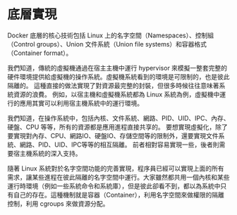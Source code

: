 # 底層實現

Docker 底層的核心技術包括 Linux 上的名字空間（Namespaces）、控制組（Control groups）、Union 文件系統（Union file systems）和容器格式（Container format）。

我們知道，傳統的虛擬機通過在宿主主機中運行 hypervisor 來模擬一整套完整的硬件環境提供給虛擬機的操作系統。虛擬機系統看到的環境是可限制的，也是彼此隔離的。
這種直接的做法實現了對資源最完整的封裝，但很多時候往往意味著系統資源的浪費。
例如，以宿主機和虛擬機系統都為 Linux 系統為例，虛擬機中運行的應用其實可以利用宿主機系統中的運行環境。

我們知道，在操作系統中，包括內核、文件系統、網路、PID、UID、IPC、內存、硬盤、CPU 等等，所有的資源都是應用進程直接共享的。
要想實現虛擬化，除了要實現對內存、CPU、網路IO、硬盤IO、存儲空間等的限制外，還要實現文件系統、網路、PID、UID、IPC等等的相互隔離。
前者相對容易實現一些，後者則需要宿主機系統的深入支持。

隨著 Linux 系統對於名字空間功能的完善實現，程序員已經可以實現上面的所有需求，讓某些進程在彼此隔離的名字空間中運行。大家雖然都共用一個內核和某些運行時環境（例如一些系統命令和系統庫），但是彼此卻看不到，都以為系統中只有自己的存在。這種機制就是容器（Container），利用名字空間來做權限的隔離控制，利用 cgroups 來做資源分配。
